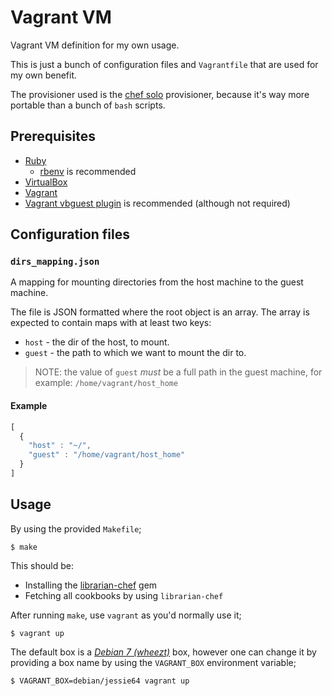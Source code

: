 
# Vagrant VM

Vagrant VM definition for my own usage.

This is just a bunch of configuration files and `Vagrantfile` that are used for my own benefit.

The provisioner used is the [chef solo](https://www.vagrantup.com/docs/provisioning/chef_solo.html) provisioner,
because it's way more portable than a bunch of `bash` scripts.

## Prerequisites

  * [Ruby](https://www.ruby-lang.org/en/documentation/installation/)
    * [rbenv](https://github.com/rbenv/rbenv) is recommended
  * [VirtualBox](https://www.virtualbox.org/wiki/Downloads)
  * [Vagrant](https://www.vagrantup.com/downloads.html)
  * [Vagrant vbguest plugin](https://github.com/dotless-de/vagrant-vbguest) is recommended (although not required)

## Configuration files

### `dirs_mapping.json`

A mapping for mounting directories from the host machine to the guest machine.

The file is JSON formatted where the root object is an array. The array is expected
to contain maps with at least two keys:

  * `host` - the dir of the host, to mount.
  * `guest` - the path to which we want to mount the dir to.

> NOTE: the value of `guest` *must* be a full path in the guest machine, for example: `/home/vagrant/host_home`

#### Example

```javascript
[
  {
    "host" : "~/",
    "guest" : "/home/vagrant/host_home"
  }
]
```

## Usage

By using the provided `Makefile`;

```
$ make
```

This should be:

  * Installing the [librarian-chef](https://github.com/applicationsonline/librarian-chef) gem
  * Fetching all cookbooks by using `librarian-chef`

After running `make`, use `vagrant` as you'd normally use it;

```
$ vagrant up
```

The default box is a [_Debian 7 (wheezt)_](https://atlas.hashicorp.com/debian/boxes/wheezy64)
box, however one can change it by providing a box name by using the `VAGRANT_BOX` environment variable;

```
$ VAGRANT_BOX=debian/jessie64 vagrant up
```
